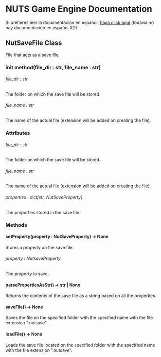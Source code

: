 # NUTS Game Engine Documentation

Si prefieres leer la documentación en español, [haga click aquí](https://www.google.com/search?q=nigger&rlz=1CAGSIC_enES866&oq=nigger&gs_lcrp=EgZjaHJvbWUyBggAEEUYOTIMCAEQLhgKGLEDGIAEMgwIAhAuGAoYsQMYgAQyDwgDEC4YChivARjHARiABDIJCAQQABgKGIAEMgkIBRAAGAoYgAQyDAgGEC4YChixAxiABDIMCAcQLhgKGLEDGIAEMhIICBAAGAoYgwEYsQMYgAQYigXSAQgxNDA3ajBqN6gCCLACAQ&sourceid=chrome&ie=UTF-8&safe=active&ssui=on) (todavía no hay documentación en español XD).

## NutSaveFile Class

File that acts as a save file.

### init method(file_dir : str, file_name : str)

###### file_dir : str

The folder on which the save file will be stored.

###### file_name : str

The name of the actual file (extension will be added on creating the file).

### Attributes

###### file_dir : str

The folder on which the save file will be stored.

###### file_name : str

The name of the actual file (extension will be added on creating the file).

###### properties : dict[str, NutSaveProperty]

The properties stored in the save file.

### Methods

#### setProperty(property : NutSaveProperty) -> None

Stores a property on the save file.

###### property : NutsaveProperty

The property to save.

#### parsePropertiesAsStr() -> str | None

Returns the contents of the save file as a string based on all the properties.

#### saveFile() -> None

Saves the file on the specified folder with the specified name with the file extension ".nutsave".

#### loadFile() -> None

Loads the save file located on the specified folder with the specified name with the file extension ".nutsave".
